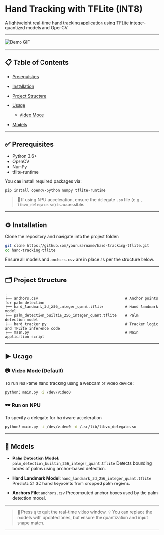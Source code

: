 
# Hand Tracking with TFLite (INT8)
 
A lightweight real-time hand tracking application using TFLite integer-quantized models and OpenCV.

---

![Demo GIF](output.gif)

---
 
## 📋 Table of Contents
 
* [Prerequisites](#prerequisites)
* [Installation](#installation)
* [Project Structure](#project-structure)
* [Usage](#usage)
 
  * [Video Mode](#video-mode)
* [Models](#models)
 
---
 
## ✅ Prerequisites
 
* Python 3.6+
* OpenCV
* NumPy
* tflite-runtime
 
You can install required packages via:
 
```bash
pip install opencv-python numpy tflite-runtime
```
 
 
 
> 🔧 If using NPU acceleration, ensure the delegate `.so` file (e.g., `libvx_delegate.so`) is accessible.
 
---
 
## ⚙️ Installation
 
Clone the repository and navigate into the project folder:
 
```bash
git clone https://github.com/yourusername/hand-tracking-tflite.git
cd hand-tracking-tflite
```
 
Ensure all models and `anchors.csv` are in place as per the structure below.
 
---
 
## 🗂 Project Structure
 
```
.
├── anchors.csv                                        # Anchor points for palm detection
├── hand_landmark_3d_256_integer_quant.tflite          # Hand landmark model
├── palm_detection_builtin_256_integer_quant.tflite    # Palm detection model
├── hand_tracker.py                                    # Tracker logic and TFLite inference code
├── main.py                                            # Main application script
```
 
---
 
## ▶️ Usage
 
### 📷 Video Mode (Default)
 
To run real-time hand tracking using a webcam or video device:
 
```bash
python3 main.py -i /dev/video0
```
 
### 🕶️ Run on NPU
 
To specify a delegate for hardware acceleration:
 
```bash
python3 main.py -i /dev/video0 -d /usr/lib/libvx_delegate.so
```
 
---
 
## 🧠 Models
 
* **Palm Detection Model**:
  `palm_detection_builtin_256_integer_quant.tflite`
  Detects bounding boxes of palms using anchor-based detection.
 
* **Hand Landmark Model**:
  `hand_landmark_3d_256_integer_quant.tflite`
  Predicts 21 3D hand keypoints from cropped palm regions.
 
* **Anchors File**:
  `anchors.csv`
  Precomputed anchor boxes used by the palm detection model.
 
---
 
> 📝 Press `q` to quit the real-time video window.
> 💡 You can replace the models with updated ones, but ensure the quantization and input shape match.
 
---
 
